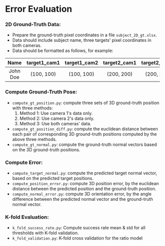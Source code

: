 # Error Evaluation

### 2D Ground-Truth Data:
- Prepare the ground-truth pixel coordinates in a file `subject_2D_gt.xlsx`.
- Data should include subject name, three targets' pixel coordinates in both cameras.
- Data should be formatted as follows, for example:

| Name | target1_cam1 | target1_cam2 | target2_cam1 | target2_cam2 |target4_cam1 | target4_cam2 |
| :----:| :----: | :----: | :----: |  :----: |  :----: |  :----: |
| John Doe | (100, 100) | (100, 100) | (200, 200) |  (200, 200) |  (400, 400) |  (400, 400) |

### Compute Ground-Truth Pose:
- `compute_gt_position.py`: compute three sets of 3D ground-truth position with three methods:
  1. Method 1: Use camera 1's data only.
  2. Method 2: Use camera 2's data only.
  3. Method 3: Use both cameras' data. 
- `compute_gt_position_diff.py`: compute the euclidean distance between each pair of corresponding 3D ground-truth positions computed by the above three methods.
- `compute_gt_normal.py`: compute the ground-truth normal vectors based on the 3D ground-truth positions.

### Compute Error:
- `compute_target_normal.py`: compute the predicted target normal vector, based on the predicted target positions.
- `compute_position_error.py`: compute 3D position error, by the euclidean distance between the predicted position and the ground-truth position.
- `compute_normal_error.py`: compute 3D orientation error, by the angle difference between the predicted normal vector and the ground-truth normal vector.

### K-fold Evaluation:
- `k_fold_success_rate.py`: Compute success rate mean & std for all thresholds with K-fold validation.
- `k_fold_validation.py`: K-fold cross validation for the ratio model